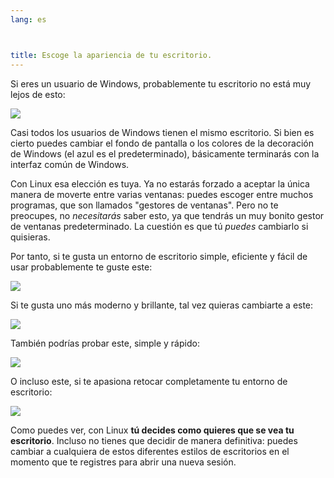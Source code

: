 ```yaml
---
lang: es



title: Escoge la apariencia de tu escritorio.
---
```


Si eres un usuario de Windows, probablemente tu escritorio no está muy lejos de esto:

<img src="Images/windows_vista.jpg" />

Casi todos los usuarios de Windows tienen el mismo escritorio. Si bien es cierto puedes cambiar el fondo de pantalla o los colores de la decoración de Windows (el azul es el predeterminado), básicamente terminarás con la interfaz común de Windows.

Con Linux esa elección es tuya. Ya no estarás forzado a aceptar la única manera de moverte entre varias ventanas: puedes escoger entre muchos programas, que son llamados "gestores de ventanas". Pero no te preocupes, no <i>necesitarás</i> saber esto, ya que tendrás un muy bonito gestor de ventanas predeterminado. La cuestión es que tú <i>puedes</i> cambiarlo si quisieras.

Por tanto, si te gusta un entorno de escritorio simple, eficiente y fácil de usar probablemente te guste este:

<img src="Images/ubuntu.jpg"/>

Si te gusta uno más moderno y brillante, tal vez quieras cambiarte a este:

<img src="Images/kde.png" />

También podrías probar este, simple y rápido:

<img src="Images/xfce.jpg" />

O incluso este, si te apasiona retocar completamente tu entorno de escritorio:

<img src="Images/wm.jpg" />

Como puedes ver, con Linux <b>tú decides como quieres que se vea tu escritorio</b>. Incluso no tienes que decidir de manera definitiva: puedes cambiar a cualquiera de estos diferentes estilos de escritorios en el momento que te registres para abrir una nueva sesión.







